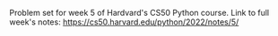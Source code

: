 Problem set for week 5 of Hardvard's CS50 Python course.
Link to full week's notes: https://cs50.harvard.edu/python/2022/notes/5/